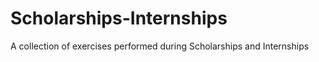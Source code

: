 # Scholarships-Internships
A collection of exercises performed during  Scholarships and Internships 
